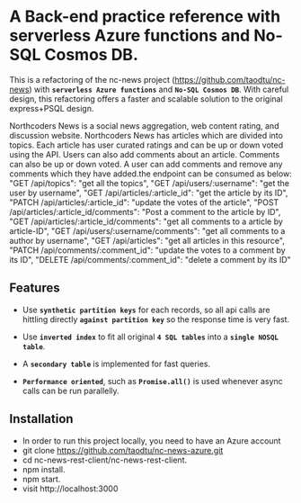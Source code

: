 # A Back-end practice reference with serverless Azure functions and No-SQL Cosmos DB.

This is a refactoring of the nc-news project (https://github.com/taodtu/nc-news) with **`serverless Azure functions`** and **`No-SQL Cosmos DB`**. With careful design, this refactoring offers a faster and scalable solution to the original express+PSQL design.

Northcoders News is a social news aggregation, web content rating, and discussion website. Northcoders News has articles which are divided into topics. Each article has user curated ratings and can be up or down voted using the API. Users can also add comments about an article. Comments can also be up or down voted. A user can add comments and remove any comments which they have added.the endpoint can be consumed as below:
"GET /api/topics": "get all the topics",
"GET /api/users/:username": "get the user by username",
"GET /api/articles/:article_id": "get the article by its ID",
"PATCH /api/articles/:article_id": "update the votes of the article",
"POST /api/articles/:article_id/comments": "Post a comment to the article by ID",
"GET /api/articles/:article_id/comments": "get all comments to a article by article-ID",
"GET /api/users/:username/comments": "get all comments to a author by username",
"GET /api/articles": "get all articles in this resource",
"PATCH /api/comments/:comment_id": "update the votes to a comment by its ID",
"DELETE /api/comments/:comment_id": "delete a comment by its ID"

## Features

- Use **`synthetic partition keys`** for each records, so all api calls are hittling directly **`against partition key`** so the response time is very fast.

- Use **`inverted index`** to fit all original **`4 SQL tables`** into a **`single NOSQL table`**.

- A **`secondary table`** is implemented for fast queries.

- **`Performance oriented`**, such as **`Promise.all()`** is used whenever async calls can be run parallelly.

## Installation

- In order to run this project locally, you need to have an Azure account
- git clone https://github.com/taodtu/nc-news-azure.git
- cd nc-news-rest-client/nc-news-rest-client.
- npm install.
- npm start.
- visit http://localhost:3000
